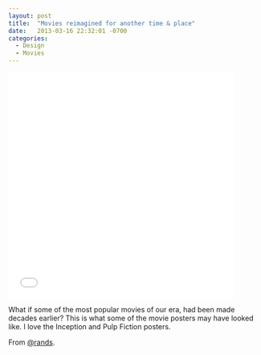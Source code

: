 ```yaml
---
layout: post
title:  "Movies reimagined for another time & place"
date:   2013-03-16 22:32:01 -0700
categories:
  - Design
  - Movies
---
```


<iframe class="embedly-embed" src="//cdn.embedly.com/widgets/media.html?src=%2F%2Fimgur.com%2Fa%2FW4XKk%2Fembed&url=http%3A%2F%2Fimgur.com%2Fa%2FW4XKk&image=http%3A%2F%2Fi.imgur.com%2FWavhLCc.jpg%3Ffb&key=d815972c91e546edb5d2d02e509f8b1c&type=text%2Fhtml&schema=imgur" width="450" height="450" scrolling="no" frameborder="0" allowfullscreen></iframe>

What if some of the most popular movies of our era, had been made decades earlier? This is what some of the movie posters may have looked like. I love the Inception and Pulp Fiction posters.

From  [@rands](https://twitter.com/rands/status/312802017724735488).
